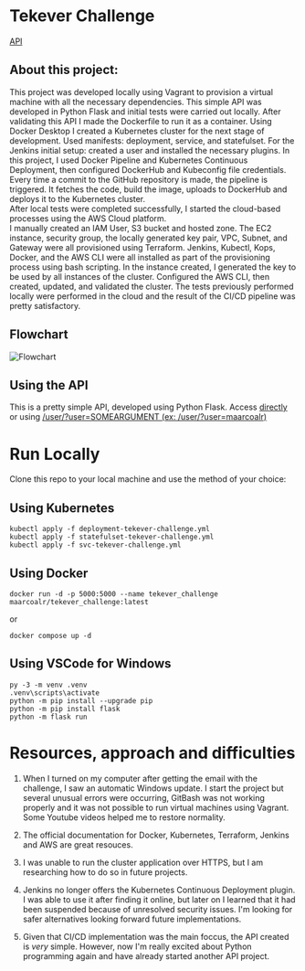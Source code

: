 # Tekever Challenge

[API](http://challenge.tekever.maarcoalr.co:5000)

## About this project:

This project was developed locally using Vagrant to provision a virtual machine with all the necessary dependencies. This simple API was developed in Python Flask and initial tests were carried out locally. After validating this API I made the Dockerfile to run it as a container. Using Docker Desktop I created a Kubernetes cluster for the next stage of development. Used manifests: deployment, service, and statefulset. For the Jenkins initial setup: created a user  and installed the necessary plugins. In this project, I used Docker Pipeline and Kubernetes Continuous Deployment, then configured DockerHub and Kubeconfig file credentials.  
Every time a commit to the GitHub repository is made, the pipeline is triggered. It fetches the code, build the image, uploads to DockerHub and deploys it to the Kubernetes cluster.    
After local tests were completed successfully, I started the cloud-based processes using the AWS Cloud platform.    
I manually created an IAM User, S3 bucket and hosted zone. The EC2 instance, security group, the locally generated key pair, VPC, Subnet, and Gateway were all provisioned using Terraform. Jenkins, Kubectl, Kops, Docker, and the AWS CLI were all installed as part of the provisioning process using bash scripting. In the instance created, I generated the key to be used by all instances of the cluster. Configured the AWS CLI, then created, updated, and validated the cluster. The tests previously performed locally were performed in the cloud and the result of the CI/CD pipeline was pretty satisfactory.  

## Flowchart

![Flowchart](https://i.imgur.com/OKXxTdm.png)

## Using the API
This is a pretty simple API, developed using Python Flask. 
Access [directly](http://challenge.tekever.maarcoalr.co:5000) or using [/user/?user=SOMEARGUMENT (ex: /user/?user=maarcoalr)](http://challenge.tekever.maarcoalr.co:5000/user/?user=tekever)

# Run Locally
Clone this repo to your local machine and use the method of your choice:

## Using Kubernetes 
```
kubectl apply -f deployment-tekever-challenge.yml
kubectl apply -f statefulset-tekever-challenge.yml
kubectl apply -f svc-tekever-challenge.yml
```

## Using Docker
```
docker run -d -p 5000:5000 --name tekever_challenge maarcoalr/tekever_challenge:latest
```
or
```
docker compose up -d
```

## Using VSCode for Windows 
```
py -3 -m venv .venv
.venv\scripts\activate
python -m pip install --upgrade pip
python -m pip install flask
python -m flask run
```

# Resources, approach and difficulties
 
1. When I turned on my computer after getting the email with the challenge, I saw an automatic Windows update. I start the project but several unusual errors were occurring, GitBash was not working properly and it was not possible to run virtual machines using Vagrant. Some Youtube videos helped me to restore normality.

2. The official documentation for Docker, Kubernetes, Terraform, Jenkins and AWS are great resouces.

3. I was unable to run the cluster application over HTTPS, but I am researching how to do so in future projects.

4. Jenkins no longer offers the Kubernetes Continuous Deployment plugin.
I was able to use it after finding it online, but later on I learned that it had been suspended because of unresolved security issues. I'm looking for safer alternatives looking forward future implementations. 

5. Given that CI/CD implementation was the main foccus, the API created is *very* simple. However, now I'm really excited about Python programming again and have already started another API project.